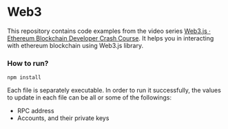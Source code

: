 # Web3

This repository contains code examples from the video series [Web3.js · Ethereum Blockchain Developer Crash Course](https://www.youtube.com/playlist?list=PLS5SEs8ZftgXlCGXNfzKdq7nGBcIaVOdN). It helps you in interacting with ethereum blockchain using Web3.js library.

### How to run?

`npm install`

Each file is separately executable. In order to run it successfully, the values to update in each file can be all or some of the followings:

- RPC address
- Accounts, and their private keys
